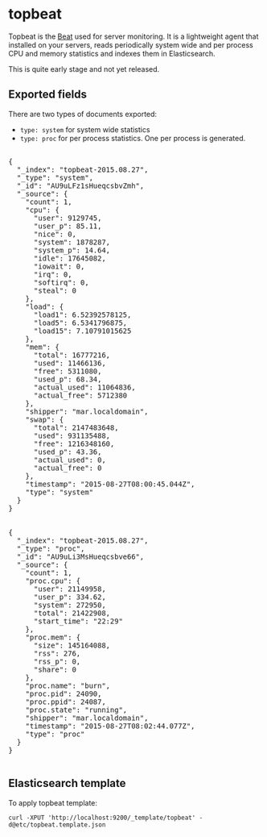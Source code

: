 # topbeat

Topbeat is the [Beat](https://www.elastic.co/products/beats) used for
server monitoring. It is a lightweight agent that installed on your servers,
reads periodically system wide and per process CPU and memory statistics and indexes them in
Elasticsearch.

This is quite early stage and not yet released.

## Exported fields

There are two types of documents exported:
- `type: system` for system wide statistics
- `type: proc` for per process statistics. One per process is generated.

<pre>

{
  "_index": "topbeat-2015.08.27",
  "_type": "system",
  "_id": "AU9uLFz1sHueqcsbvZmh",
  "_source": {
    "count": 1,
    "cpu": {
      "user": 9129745,
      "user_p": 85.11,
      "nice": 0,
      "system": 1878287,
      "system_p": 14.64,
      "idle": 17645082,
      "iowait": 0,
      "irq": 0,
      "softirq": 0,
      "steal": 0
    },
    "load": {
      "load1": 6.52392578125,
      "load5": 6.5341796875,
      "load15": 7.10791015625
    },
    "mem": {
      "total": 16777216,
      "used": 11466136,
      "free": 5311080,
      "used_p": 68.34,
      "actual_used": 11064836,
      "actual_free": 5712380
    },
    "shipper": "mar.localdomain",
    "swap": {
      "total": 2147483648,
      "used": 931135488,
      "free": 1216348160,
      "used_p": 43.36,
      "actual_used": 0,
      "actual_free": 0
    },
    "timestamp": "2015-08-27T08:00:45.044Z",
    "type": "system"
  }
}


{
  "_index": "topbeat-2015.08.27",
  "_type": "proc",
  "_id": "AU9uLi3MsHueqcsbve66",
  "_source": {
    "count": 1,
    "proc.cpu": {
      "user": 21149958,
      "user_p": 334.62,
      "system": 272950,
      "total": 21422908,
      "start_time": "22:29"
    },
    "proc.mem": {
      "size": 145164088,
      "rss": 276,
      "rss_p": 0,
      "share": 0
    },
    "proc.name": "burn",
    "proc.pid": 24090,
    "proc.ppid": 24087,
    "proc.state": "running",
    "shipper": "mar.localdomain",
    "timestamp": "2015-08-27T08:02:44.077Z",
    "type": "proc"
  }
}

</pre>

## Elasticsearch template

To apply topbeat template:

    curl -XPUT 'http://localhost:9200/_template/topbeat' -d@etc/topbeat.template.json
